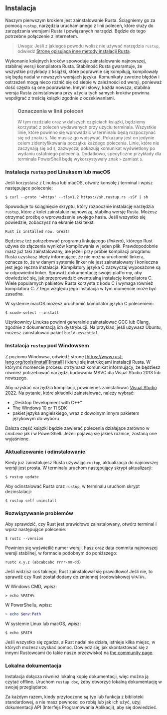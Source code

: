 ## Instalacja

Naszym pierwszym krokiem jest zainstalowanie Rusta. Ściągniemy go za pomocą
`rustup`, narzędzia uruchamianego z linii poleceń, które służy do zarządzania
wersjami Rusta i powiązanych narzędzi. Będzie do tego potrzebne połączenie z
internetem.

> Uwaga: Jeśli z jakiegoś powodu wolisz nie używać narzędzia `rustup`, odwiedź
> [Stronę opisującą inne metody instalacji Rusta][otherinstall].

Wykonanie kolejnych kroków spowoduje zainstalowanie najnowszej, stabilnej wersji
kompilatora Rusta. Stabilność Rusta gwarantuje, że wszystkie przykłady z
książki, które poprawnie się kompilują, kompilowały się będą nadal w nowszych
wersjach języka. Komunikaty zwrotne błędów i ostrzeżeń mogą nieco różnić się od
siebie w zależności od wersji, ponieważ dość często są one poprawiane. Innymi
słowy, każda nowsza, stabilna wersja Rusta zainstalowana przy użyciu tych samych
kroków powinna współgrać z treścią książki zgodnie z oczekiwaniami.

> ### Oznaczenia w linii poleceń
>
> W tym rozdziale oraz w dalszych częściach książki, będziemy korzystać z
> poleceń wydawanych przy użyciu terminala. Wszystkie linie, które powinno się
> wprowadzić w terminalu będą rozpoczynać się od znaku `$`. Nie musisz go
> wpisywać. Pokazany jest on jedynie celem zidentyfikowania początku każdego
> polecenia. Linie, które nie zaczynają się od `$`, zazwyczaj pokazują komunikat
> wyświetlony po wydaniu ostatniego polecenia. Dodatkowo, specyficzne przykłady
> dla terminala PowerShell będą wykorzystywały znak `>` zamiast `$`.

### Instalacja `rustup` pod Linuksem lub macOS

Jeśli korzystasz z Linuksa lub macOS, otwórz konsolę / terminal i wpisz
następujące polecenie:

```console
$ curl --proto '=https' --tlsv1.2 https://sh.rustup.rs -sSf | sh
```

Spowoduje to ściągnięcie skryptu, który rozpocznie instalację narzędzia
`rustup`, które z kolei zainstaluje najnowszą, stabilną wersję Rusta. Możesz
otrzymać prośbę o wprowadzenie swojego hasła. Jeśli wszystko się powiedzie,
zobaczysz na ekranie taki tekst:

```text
Rust is installed now. Great!
```

Będziesz też potrzebować programu linkującego (*linkera*), którego Rust używa do
złączenia wyników kompilowania w jeden plik. Prawdopodobnie
masz już taki zainstalowany, ale jeżeli przy próbie kompilacji programu Rusta
uzyskasz błędy informujące, że nie można uruchomić linkera, oznacza to, że w
danym systemie linker nie jest zainstalowany i konieczna jest jego ręczna
instalacja. Kompilatory języka C zazwyczaj wyposażone są w odpowiedni linker.
Sprawdź dokumentację swojej platformy, aby dowiedzieć się, jak przeprowadzić
ewentualną instalację kompilatora C. Wiele popularnych pakietów Rusta korzysta z
kodu C i wymaga również kompilatora C. Z tego względu jego instalacja w tym
momencie może być zasadna.

W systemie macOS możesz uruchomić kompilator języka C poleceniem:

```console
$ xcode-select --install
```

Użytkownicy Linuksa powinni generalnie zainstalować GCC lub Clang, zgodnie z dokumentacją ich
dystrybucji. Na przykład, jeśli używasz Ubuntu, możesz zainstalować pakiet `build-essential`.


### Instalacja `rustup` pod Windowsem

Z poziomu Windowsa, odwiedź stronę
[https://www.rust-lang.org/tools/install][install] i kieruj się instrukcjami
instalacji Rusta. W którymś momencie procesu otrzymasz komunikat informujący, że
będziesz również potrzebować narzędzi budowania MSVC dla Visual Studio 2013 lub
nowszego.

Aby uzyskać narzędzia kompilacji, powinieneś zainstalować [Visual Studio
2022][visualstudio]. Na pytanie, które składniki zainstalować, należy wybrać:

* „Desktop Development with C++”
* The Windows 10 or 11 SDK
* pakiet języka angielskiego, wraz z dowolnym innym pakietem językowym
  do wyboru

Dalsza część książki będzie zawierać polecenia działające zarówno w *cmd.exe*
jak i w PowerShell. Jeżeli pojawią się jakieś różnice, zostaną one wyjaśnione.

### Aktualizowanie i odinstalowanie

Kiedy już zainstalujesz Rusta używając `rustup`, aktualizacja do najnowszej
wersji jest prosta. W terminalu uruchom następujący skrypt aktualizacji:

```console
$ rustup update
```

Aby odinstalować Rusta oraz `rustup`, w terminalu uruchom skrypt dezinstalacji:

```console
$ rustup self uninstall
```


### Rozwiązywanie problemów

Aby sprawdzić, czy Rust jest prawidłowo zainstalowany, otwórz terminal i wpisz
następujące polecenie:

```console
$ rustc --version
```

Powinien się wyświetlić numer wersji, hasz oraz data commita najnowszej wersji
stabilnej, w formacie podobnym do poniższego:

```text
rustc x.y.z (abcabcabc rrrr-mm-dd)
```

Jeśli widzisz coś takiego, Rust zainstalował się prawidłowo! Jeśli nie, to sprawdź
czy Rust został dodany do zmiennej środowiskowej `%PATH%`.

W Windows CMD, wpisz:

```console
> echo %PATH%
```

W PowerShellu, wpisz:

```powershell
> echo $env:Path
```

W systemie Linux lub macOS, wpisz:

```console
$ echo $PATH
```

Jeśli wszystko się zgadza, a Rust nadal nie działa, istnieje kilka
miejsc, w których możesz uzyskać pomoc. Dowiedz się, jak skontaktować się z innymi Rustowcami (to
takie nasze przezwisko) na [the community page][community].

### Lokalna dokumentacja

Instalacja dołącza również lokalną kopię dokumentacji, więc można ją czytać
offline. Uruchom `rustup doc`, żeby otworzyć lokalną dokumentację w swojej
przeglądarce.

Za każdym razem, kiedy przytoczone są typ lub funkcja z biblioteki standardowej,
a nie masz pewności co robią lub jak ich użyć, użyj dokumentacji API
(Interfejs Programowania Aplikacji), aby się dowiedzieć.


[otherinstall]: https://forge.rust-lang.org/infra/other-installation-methods.html
[install]: https://www.rust-lang.org/tools/install
[visualstudio]: https://visualstudio.microsoft.com/downloads/
[community]: https://www.rust-lang.org/community

